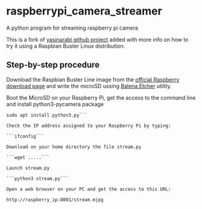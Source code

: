 # raspberrypi_camera_streamer

A python program for streaming raspberry pi camera

This is a fork of [yasinarabi github project](yasinarabi/raspberrypi_camera_streamer) added with more info on
how to try it using a Raspbian Buster Linux distribution.

## Step-by-step procedure

Download the Raspbian Buster Line image from the [official Raspberry download page](https://www.raspberrypi.org/downloads/raspbian/) and write the microSD ussing [Balena Etcher](https://www.balena.io/etcher/) utility.

Boot the MicroSD on your Raspberry Pi, get the access to the command line and install python3-pycamera package

  ```sudo apt update
  sudo apt install python3.py```

Check the IP address assigned to your Raspberry Pi by typing:

  ```ifconfig```

Download on your home directory the file stream.py  

  ```wget .....```
  
Launch stream.py

  ```python3 stream.py```
  
Open a web browser on your PC and get the access to this URL:

  http://raspberry_ip:8001/stream.mjpg
 
 
  
